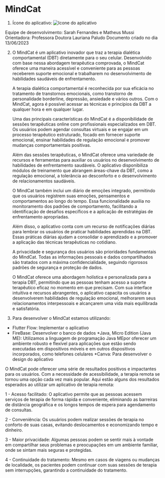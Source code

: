 # MindCat
1. Ícone do aplicativo:
![Icone do aplicativo](https://github.com/Mussi162/MindCat/assets/137511504/b4ef3b37-1074-4d5e-8ed9-9797507abeeb)


Equipe de desenvolvimento: Sarah Fernandes e Matheus Mussi
Orientadora: Professora Doutora Lauriana Paludo
Documento criado no dia 13/06/2023

2. O MindCat é um aplicativo inovador que traz a terapia dialética comportamental (DBT) diretamente para o seu celular. Desenvolvido com base nessa abordagem terapêutica comprovada, o MindCat oferece uma maneira acessível e conveniente para as pessoas receberem suporte emocional e trabalharem no desenvolvimento de habilidades saudáveis de enfrentamento.

   A terapia dialética comportamental é reconhecida por sua eficácia no tratamento de transtornos emocionais, como transtorno de personalidade borderline, depressão, ansiedade e vários outros. Com o MindCat, agora é possível acessar as técnicas e princípios da DBT a qualquer hora e em qualquer lugar.

   Uma das principais características do MindCat é a disponibilidade de sessões terapêuticas online com profissionais especializados em DBT. Os usuários podem agendar consultas virtuais e se engajar em um processo terapêutico estruturado, focado em fornecer suporte emocional, ensinar habilidades de regulação emocional e promover mudanças comportamentais positivas.

   Além das sessões terapêuticas, o MindCat oferece uma variedade de recursos e ferramentas para auxiliar os usuários no desenvolvimento de habilidades de enfrentamento saudáveis. O aplicativo disponibiliza módulos de treinamento que abrangem áreas-chave da DBT, como a regulação emocional, a tolerância ao desconforto e o desenvolvimento de relacionamentos saudáveis.

   O MindCat também inclui um diário de emoções integrado, permitindo que os usuários registrem suas emoções, pensamentos e comportamentos ao longo do tempo. Essa funcionalidade auxilia no monitoramento dos padrões de comportamento, facilitando a identificação de desafios específicos e a aplicação de estratégias de enfrentamento apropriadas.

   Além disso, o aplicativo conta com um recurso de notificações diárias para lembrar os usuários de praticar habilidades aprendidas na DBT. Essas práticas diárias ajudam a consolidar o aprendizado e a promover a aplicação das técnicas terapêuticas no cotidiano.

   A privacidade e segurança dos usuários são prioridades fundamentais do MindCat. Todas as informações pessoais e dados compartilhados são tratados com a máxima confidencialidade, seguindo rigorosos padrões de segurança e proteção de dados.

   O MindCat oferece uma abordagem holística e personalizada para a terapia DBT, permitindo que as pessoas tenham acesso a suporte terapêutico eficaz no momento em que precisam. Com sua interface intuitiva e recursos abrangentes, o aplicativo capacita os usuários a desenvolverem habilidades de regulação emocional, melhorarem seus relacionamentos interpessoais e alcançarem uma vida mais equilibrada e satisfatória.


5. Para desenvolver o MindCat estamos utilizando:

  * Flutter Flow: Implementar o aplicativo
  * FireBase: Desenvolver o banco de dados 
  *Java, Micro Edition (Java ME): Utilizamos a linguagem de programação Java MEpor oferecer um ambiente robusto e flexível para aplicações que estão sendo executadas em dispositivos       móveis e em outros dispositivos incorporados, como telefones celulares
  *Canva: Para desenvolver o design do aplicativo

  O MindCat pode oferecer uma série de resultados positivos e impactantes para os usuários. Com a necessidade de acessibilidade, a terapia remota se tornou uma opção cada vez mais         popular. Aqui estão alguns dos resultados esperados ao utilizar um aplicativo de terapia remota:
  
  1 - Acesso facilitado: O aplicativo permite que as pessoas acessem serviços de terapia de forma rápida e conveniente, eliminando as barreiras de distância geográfica e os longos tempos de espera para agendamento de consultas.
  
  2 - Conveniência: Os usuários podem realizar sessões de terapia no conforto de suas casas, evitando deslocamentos e economizando tempo e dinheiro.
  
  3 - Maior privacidade: Algumas pessoas podem se sentir mais à vontade em compartilhar seus problemas e preocupações em um ambiente familiar, onde se sintam mais seguras e protegidas.
  
  4 - Continuidade do tratamento: Mesmo em casos de viagens ou mudanças de localidade, os pacientes podem continuar com suas sessões de terapia sem interrupções, garantindo a continuidade do tratamento.
